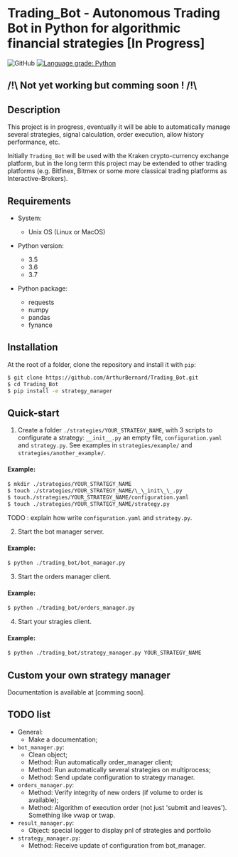# Trading_Bot - Autonomous Trading Bot in Python for algorithmic financial strategies [In Progress]

![GitHub](https://img.shields.io/github/license/ArthurBernard/Trading_Bot)
[![Language grade: Python](https://img.shields.io/lgtm/grade/python/g/ArthurBernard/Trading_Bot.svg?logo=lgtm&logoWidth=18)](https://lgtm.com/projects/g/ArthurBernard/Trading_Bot/context:python)

## /!\ Not yet working but comming soon ! /!\

## Description

This project is in progress, eventually it will be able to automatically manage several strategies, signal calculation, order execution, allow history performance, etc.    

Initially `Trading_Bot` will be used with the Kraken crypto-currency exchange platform, but in the long term this project may be extended to other trading platforms (e.g. Bitfinex, Bitmex or some more classical trading platforms as Interactive-Brokers). 

## Requirements

- System:
    - Unix OS (Linux or MacOS)

- Python version:
    - 3.5
    - 3.6
    - 3.7

- Python package:
    - requests
    - numpy
    - pandas
    - fynance

## Installation

At the root of a folder, clone the repository and install it with `pip`:

```bash
$ git clone https://github.com/ArthurBernard/Trading_Bot.git    
$ cd Trading_Bot    
$ pip install -e strategy_manager   
```

## Quick-start

1. Create a folder `./strategies/YOUR_STRATEGY_NAME`, with 3 scripts to configurate a strategy: `__init__.py` an empty file, `configuration.yaml` and `strategy.py`. See examples in `strategies/example/` and `strategies/another_example/`.

#### Example:

```bash
$ mkdir ./strategies/YOUR_STRATEGY_NAME   
$ touch ./strategies/YOUR_STRATEGY_NAME/\_\_init\_\_.py   
$ touch./strategies/YOUR_STRATEGY_NAME/configuration.yaml   
$ touch ./strategies/YOUR_STRATEGY_NAME/strategy.py   
```

TODO : explain how write `configuration.yaml` and `strategy.py`.

2. Start the bot manager server.

#### Example:

```bash
$ python ./trading_bot/bot_manager.py
```

3. Start the orders manager client.

#### Example:

```bash
$ python ./trading_bot/orders_manager.py
```

4. Start your stragies client.

#### Example:

```bash
$ python ./trading_bot/strategy_manager.py YOUR_STRATEGY_NAME
```

## Custom your own strategy manager

Documentation is available at [comming soon].

## TODO list

- General: 
    - Make a documentation;
- `bot_manager.py`:
    - Clean object;
    - Method: Run automatically order_manager client;
    - Method: Run automatically several strategies on multiprocess;
    - Method: Send update configuration to strategy manager.
- `orders_manager.py`:
    - Method: Verify integrity of new orders (if volume to order is available); 
    - Method: Algorithm of execution order (not just 'submit and leaves'). Something like vwap or twap. 
- `result_manager.py`:
    - Object: special logger to display pnl of strategies and portfolio
- `strategy_manager.py`:
    - Method: Receive update of configuration from bot_manager.

